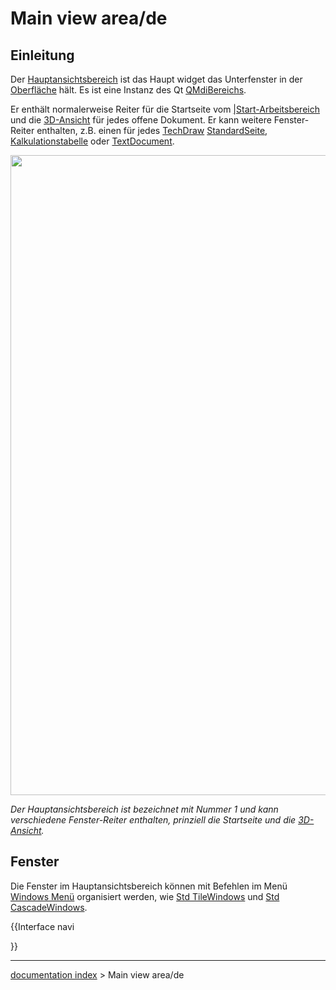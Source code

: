 # Main view area/de
## Einleitung

Der [Hauptansichtsbereich](main_view_area/de.md) ist das Haupt widget das Unterfenster in der [Oberfläche](interface/de.md) hält. Es ist eine Instanz des Qt [QMdiBereichs](https://doc.qt.io/qt-5/qmdiarea.html).

Er enthält normalerweise Reiter für die Startseite vom [\|Start-Arbeitsbereich](Start_Workbench/de.md) und die [3D-Ansicht](3D_view.md) für jedes offene Dokument. Er kann weitere Fenster-Reiter enthalten, z.B. einen für jedes [TechDraw](TechDraw_Workbench/de.md) [StandardSeite](TechDraw_PageDefault/de.md), [Kalkulationstabelle](spreadsheet/de.md) oder [TextDocument](Std_TextDocument/de.md).

<img alt="" src=images/FreeCAD_interface_base_divisions.svg  style="width:1024px;">


*Der Hauptansichtsbereich ist bezeichnet mit Nummer 1 und kann verschiedene Fenster-Reiter enthalten, prinziell die Startseite und die [3D-Ansicht](3D_view/de.md).*

## Fenster

Die Fenster im Hauptansichtsbereich können mit Befehlen im Menü [Windows Menü](Std_Windows_Menu/de.md) organisiert werden, wie [Std TileWindows](Std_TileWindows/de.md) und [Std CascadeWindows](Std_CascadeWindows/de.md).


{{Interface navi

}}

---
[documentation index](../README.md) > Main view area/de
